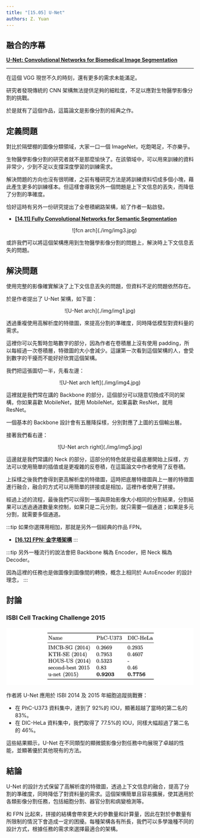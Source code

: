 ```yaml
---
title: "[15.05] U-Net"
authors: Z. Yuan
---
```


## 融合的序幕

[**U-Net: Convolutional Networks for Biomedical Image Segmentation**](https://arxiv.org/abs/1505.04597)

---

在這個 VGG 現世不久的時刻，還有更多的需求未能滿足。

研究者發現傳統的 CNN 架構無法提供足夠的細粒度，不足以應對生物醫學影像分割的挑戰。

於是就有了這個作品，這篇論文是影像分割的經典之作。

## 定義問題

對比於隔壁棚的圖像分類領域，大家一口一個 ImageNet，吃飽喝足，不亦樂乎。

生物醫學影像分割的研究者就不是那麼愉快了。在該領域中，可以用來訓練的資料非常少，少到不足以支撐深度學習的訓練需求。

解決問題的方向也沒有很明確，之前有種研究方法是將訓練資料切成多個小塊，藉此產生更多的訓練樣本。但這樣會導致另外一個問題是上下文信息的丟失，而降低了分割的準確度。

恰好這時有另外一份研究提出了全卷積網路架構，給了作者一點啟發。

- [**[14.11] Fully Convolutional Networks for Semantic Segmentation**](https://arxiv.org/abs/1411.4038)

  <div align="center">
  <figure style={{"width": "70%"}}>
  ![fcn arch](./img/img3.jpg)
  </figure>
  </div>

或許我們可以將這個架構應用到生物醫學影像分割的問題上，解決時上下文信息丟失的問題。

## 解決問題

使用完整的影像確實解決了上下文信息丟失的問題，但資料不足的問題依然存在。

於是作者提出了 U-Net 架構，如下圖：

<div align="center">
<figure style={{"width": "80%"}}>
![U-Net arch](./img/img1.jpg)
</figure>
</div>

透過重複使用高解析度的特徵圖，來提高分割的準確度，同時降低模型對資料量的需求。

這裡你可以先暫時忽略數字的部分，因為作者在卷積層上沒有使用 padding，所以每經過一次卷積層，特徵圖的大小會減少。這讓第一次看到這個架構的人，會受到數字的干擾而不能好好欣賞這個架構。

我們把這張圖切一半，先看左邊：

<div align="center">
<figure style={{"width": "60%"}}>
![U-Net arch left](./img/img4.jpg)
</figure>
</div>

這裡就是我們常在講的 Backbone 的部分，這個部分可以隨意切換成不同的架構，你如果喜歡 MobileNet，就用 MobileNet，如果喜歡 ResNet，就用 ResNet。

一個基本的 Backbone 設計會有五層降採樣，分別對應了上圖的五個輸出層。

接著我們看右邊：

<div align="center">
<figure style={{"width": "60%"}}>
![U-Net arch right](./img/img5.jpg)
</figure>
</div>

這邊就是我們常講的 Neck 的部分，這部分的特色就是從最底層開始上採樣，方法可以使用簡單的插值或是更複雜的反卷積，在這篇論文中作者使用了反卷積。

上採樣之後我們會得到更高解析度的特徵圖，這時把底層特徵圖與上一層的特徵圖進行融合，融合的方式可以用簡單的拼接或是相加，這裡作者使用了拼接。

經過上述的流程，最後我們可以得到一張與原始影像大小相同的分割結果，分割結果可以透過通道數量來控制，如果只是二元分割，就只需要一個通道；如果是多元分割，就需要多個通道。

:::tip
如果你選擇用相加，那就是另外一個經典的作品 FPN。

- [**[16.12] FPN: 金字塔架構**](../1612-fpn/index.md)
  :::

:::tip
另外一種流行的說法會把 Backbone 稱為 Encoder，把 Neck 稱為 Decoder。

因為這裡的任務也是做圖像到圖像間的轉換，概念上相同於 AutoEncoder 的設計理念，
:::

## 討論

### ISBI Cell Tracking Challenge 2015

![isbi](./img/img2.jpg)

作者將 U-Net 應用於 ISBI 2014 及 2015 年細胞追蹤挑戰賽：

- 在 PhC-U373 資料集中，達到了 92%的 IOU，顯著超越了當時的第二名的 83%。
- 在 DIC-HeLa 資料集中，我們取得了 77.5%的 IOU，同樣大幅超過了第二名的 46%。

這些結果顯示，U-Net 在不同類型的顯微鏡影像分割任務中均展現了卓越的性能，並顯著優於其他現有的方法。

## 結論

U-Net 的設計方式保留了高解析度的特徵圖，透過上下文信息的融合，提高了分割的準確度，同時降低了對資料量的需求。這個架構簡單且容易擴展，使其適用於各類影像分割任務，包括細胞分割、器官分割和病變檢測等。

和 FPN 比起來，拼接的結構會帶來更大的參數量和計算量，因此在對於參數量有所限制的情況下會造成一定的困擾。每種架構各有所長，我們可以多學幾種不同的設計方式，根據任務的需求來選擇最適合的架構。

